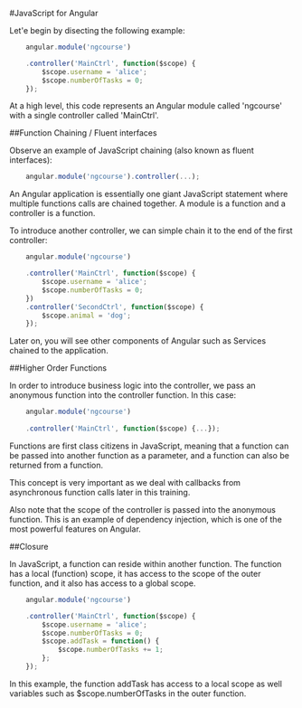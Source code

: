 #JavaScript for Angular

Let'e begin by disecting the following example:

```javascript
	angular.module('ngcourse')

 	.controller('MainCtrl', function($scope) {
   		$scope.username = 'alice';
   		$scope.numberOfTasks = 0;
 	});
```

At a high level, this code represents an Angular module called 'ngcourse' with a single controller
called 'MainCtrl'.

##Function Chaining / Fluent interfaces

Observe an example of JavaScript chaining (also known as fluent interfaces):

```javascript
	angular.module('ngcourse').controller(...);
```
An Angular application is essentially one giant JavaScript statement where multiple functions calls
are chained together.  A module is a function and a controller is a function.

To introduce another controller, we can simple chain it to the end of the first controller:

```javascript
	angular.module('ngcourse')

 	.controller('MainCtrl', function($scope) {
   		$scope.username = 'alice';
   		$scope.numberOfTasks = 0;
 	})
 	.controller('SecondCtrl', function($scope) {
 		$scope.animal = 'dog';
 	});
```
Later on, you will see other components of Angular such as Services chained to the application.

##Higher Order Functions

In order to introduce business logic into the controller, we pass an anonymous function into the
controller function.  In this case:

```javascript
	angular.module('ngcourse')
 	
 	.controller('MainCtrl', function($scope) {...});
```
Functions are first class citizens in JavaScript, meaning that a function can be passed into another
function as a parameter, and a function can also be returned from a function.

This concept is very important as we deal with callbacks from asynchronous function calls later in 
this training.

Also note that the scope of the controller is passed into the anonymous function. This is an example
of dependency injection, which is one of the most powerful features on Angular.

##Closure

In JavaScript, a function can reside within another function.  The function has a local (function)
scope, it has access to the scope of the outer function, and it also has access to a global scope.

```javascript
	angular.module('ngcourse')

 	.controller('MainCtrl', function($scope) {
   		$scope.username = 'alice';
   		$scope.numberOfTasks = 0;
   		$scope.addTask = function() {
      		$scope.numberOfTasks += 1;
    	};
 	});
```
In this example, the function addTask has access to a local scope as well variables such as
$scope.numberOfTasks in the outer function.




